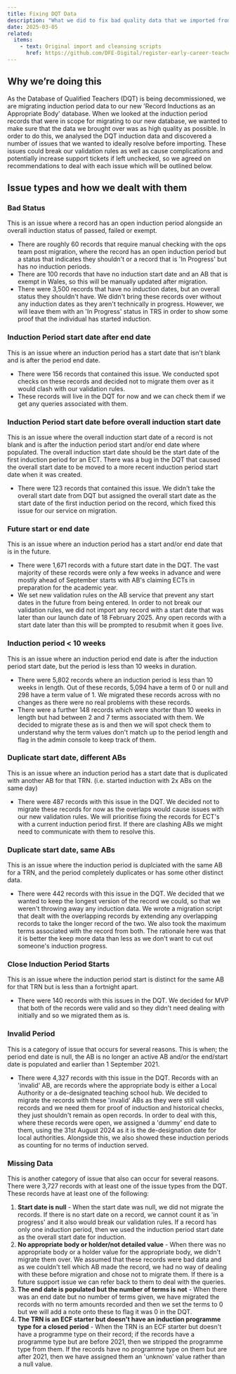 ```yaml
---
title: Fixing DQT Data
description: "What we did to fix bad quality data that we imported from DQT for our new service database."
date: 2025-03-05
related:
  items:
    - text: Original import and cleansing scripts
      href: https://github.com/DFE-Digital/register-early-career-teachers-public/tree/1764b0846693b21e1da56e319bca677e02256b9c/lib/appropriate_bodies/importers
---
```


## Why we’re doing this

As the Database of Qualified Teachers (DQT) is being decommissioned, we are migrating induction period data to our new 'Record Inductions as an Appropriate Body' database. When we looked at the induction period records that were in scope for migrating to our new database, we wanted to make sure that the data we brought over was as high quality as possible. In order to do this, we analysed the DQT induction data and discovered a number of issues that we wanted to ideally resolve before importing. These issues could break our validation rules as well as cause complications and potentially increase support tickets if left unchecked, so we agreed on recommendations to deal with each issue which will be outlined below.

## Issue types and how we dealt with them

### Bad Status

This is an issue where a record has an open induction period alongside an overall induction status of passed, failed or exempt.
- There are roughly 60 records that require manual checking with the ops team post migration, where the record has an open induction period but a status that indicates they shouldn't or a record that is 'In Progress' but has no induction periods.
- There are 100 records that have no induction start date and an AB that is exempt in Wales, so this will be manually updated after migration.
- There were 3,500 records that have no induction dates, but an overall status they shouldn't have. We didn't bring these records over without any induction dates as they aren't technically in progress. However, we will leave them with an 'In Progress' status in TRS in order to show some proof that the individual has started induction.

### Induction Period start date after end date

This is an issue where an induction period has a start date that isn't blank and is after the period end date.
- There were 156 records that contained this issue. We conducted spot checks on these records and decided not to migrate them over as it would clash with our validation rules.
- These records will live in the DQT for now and we can check them if we get any queries associated with them.

### Induction Period start date before overall induction start date

This is an issue where the overall induction start date of a record is not blank and is after the induction period start and/or end date where populated. The overall induction start date should be the start date of the first induction period for an ECT. There was a bug in the DQT that caused the overall start date to be moved to a more recent induction period start date when it was created.
- There were 123 records that contained this issue. We didn't take the overall start date from DQT but assigned the overall start date as the start date of the first induction period on the record, which fixed this issue for our service on migration.

### Future start or end date

This is an issue where an induction period has a start and/or end date that is in the future.
- There were 1,671 records with a future start date in the DQT. The vast majority of these records were only a few weeks in advance and were mostly ahead of September starts with AB's claiming ECTs in preparation for the academic year.
- We set new validation rules on the AB service that prevent any start dates in the future from being entered. In order to not break our validation rules, we did not import any record with a start date that was later than our launch date of 18 February 2025. Any open records with a start date later than this will be prompted to resubmit when it goes live.

### Induction period < 10 weeks

This is an issue where an induction period end date is after the induction period start date, but the period is less than 10 weeks in duration.
- There were 5,802 records where an induction period is less than 10 weeks in length. Out of these records, 5,094 have a term of 0 or null and 298 have a term value of 1. We migrated these records across with no changes as there were no real problems with these records.
- There were a further 148 records which were shorter than 10 weeks in length but had between 2 and 7 terms associated with them. We decided to migrate these as is and then we will spot check them to understand why the term values don't match up to the period length and flag in the admin console to keep track of them.

### Duplicate start date, different ABs

This is an issue where an induction period has a start date that is duplicated with another AB for that TRN. (i.e. started induction with 2x ABs on the same day)
- There were 487 records with this issue in the DQT. We decided not to migrate these records for now as the overlaps would cause issues with our new validation rules. We will prioritise fixing the records for ECT's with a current induction period first. If there are clashing ABs we might need to communicate with them to resolve this.

### Duplicate start date, same ABs

This is an issue where the induction period is duplciated with the same AB for a TRN, and the period completely duplicates or has some other distinct data.
- There were 442 records with this issue in the DQT. We decided that we wanted to keep the longest version of the record we could, so that we weren't throwing away any induction data. We wrote a migration script that dealt with the overlapping records by extending any overlapping records to take the longer record of the two. We also took the maximum terms associated with the record from both. The rationale here was that it is better the keep more data than less as we don't want to cut out someone's induction progress.

### Close Induction Period Starts

This is an issue where the induction period start is distinct for the same AB for that TRN but is less than a fortnight apart.
- There were 140 records with this issues in the DQT. We decided for MVP that both of the records were valid and so they didn't need dealing with initially and so we migrated them as is.

### Invalid Period

This is a category of issue that occurs for several reasons. This is when; the period end date is null, the AB is no longer an active AB and/or the end/start date is populated and earlier than 1 September 2021.
- There were 4,327 records with this issue in the DQT. Records with an 'invalid' AB, are records where the appropriate body is either a Local Authority or a de-designated teaching school hub. We decided to migrate the records with these 'invalid' ABs as they were still valid records and we need them for proof of induction and historical checks, they just shouldn't remain as open records. In order to deal with this, where these records were open, we assigned a 'dummy' end date to them, using the 31st August 2024 as it is the de-designation date for local authorities. Alongside this, we also showed these induction periods as counting for no terms of induction served.

### Missing Data

This is another category of issue that also can occur for several reasons. There were 3,727 records with at least one of the issue types from the DQT. These records have at least one of the following:

1) **Start date is null** - When the start date was null, we did not migrate the records. If there is no start date on a record, we cannot count it as 'in progress' and it also would break our validation rules. If a record has only one induction period, then we used the induction period start date as the overall start date for induction.
2) **No appropriate body or holder/not detailed value** -  When there was no appropriate body or a holder value for the appropriate body, we didn't migrate them over. We assumed that these records were bad data and as we couldn't tell which AB made the record, we had no way of dealing with these before migration and chose not to migrate them. If there is a future support issue we can refer back to them to deal with the queries.
4) **The end date is populated but the number of terms is not** - When there was an end date but no number of terms given, we have migrated the records with no term amounts recorded and then we set the terms to 0 but we will add a note onto these to flag it was 0 in the DQT.
5) **The TRN is an ECF starter but doesn't have an induction programme type for a closed period** - When the TRN is an ECF starter but doesn't have a programme type on their record; if the records have a programme type but are before 2021, then we stripped the programme type from them. If the records have no programme type on them but are after 2021, then we have assigned them an 'unknown' value rather than a null value.
